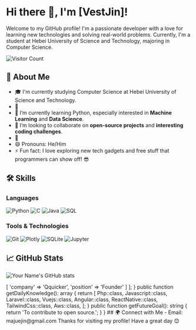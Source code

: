 # Hi there 👋, I'm [VestJin]!

Welcome to my GitHub profile! I'm a passionate developer with a love for learning new technologies and solving real-world problems. Currently, I'm a student at Hebei University of Science and Technology, majoring in Computer Science.

![Visitor Count](https://visitor-badge.laobi.icu/badge?page_id=yourusername.yourusername)

## 🚀 About Me

- 🎓 I'm currently studying Computer Science at Hebei University of Science and Technology.
- 🔭 
- 🌱 I’m currently learning Python, especially interested in **Machine Learning** and **Data Science**.
- 👯 I’m looking to collaborate on **open-source projects** and **interesting coding challenges**.
- 💬 
- 😄 Pronouns: He/Him
- ⚡ Fun fact: I love exploring new tech gadgets and free stuff that programmers can show off! 😎

## 🛠️ Skills

### Languages
![Python](https://img.shields.io/badge/-Python-3776AB?logo=python&logoColor=white)
![C](https://img.shields.io/badge/-C-A8B9CC?logo=c&logoColor=white)
![Java](https://img.shields.io/badge/-Java-007396?logo=java&logoColor=white)
![SQL](https://img.shields.io/badge/-SQL-4479A1?logo=mysql&logoColor=white)

### Tools & Technologies
![Git](https://img.shields.io/badge/-Git-F05032?logo=git&logoColor=white)
![Plotly](https://img.shields.io/badge/-Plotly-3F4F75?logo=plotly&logoColor=white)
![SQLite](https://img.shields.io/badge/-SQLite-003B57?logo=sqlite&logoColor=white)
![Jupyter](https://img.shields.io/badge/-Jupyter-F37626?logo=jupyter&logoColor=white)

## 📈 GitHub Stats

![Your Name's GitHub stats](https://github-readme-stats.vercel.app/api?username=yourusername&show_icons=true&theme=radical)


<?php

namespace AshKellerman;

class About extends Me
{
    public function getCurrentWorkplace(): array
    {
        return [
            'workplace' => [
                'company' => 'Qquicker',
                'position' => 'Founder'         
            ]
        ];
    }

    public function getDailyKnowledge(): array
    {
        return [
            Php::class,
            Javascript::class,
            Laravel::class,
            Vuejs::class,
            Angular::class,
            ReactNative::class,
            TailwindCss::class,
            Aws::class,
        ];
    }

    public function getFutureGoal(): string
    {
        return 'To contribute to open source.';
    }
}

## 🌍 Connect with Me
- Email: majuejin@gmail.com

Thanks for visiting my profile! Have a great day 😊
